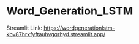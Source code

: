 # Word_Generation_LSTM
Streamlit Link: https://wordgenerationlstm-kbv87hrxfyftauhvgqrhyd.streamlit.app/
